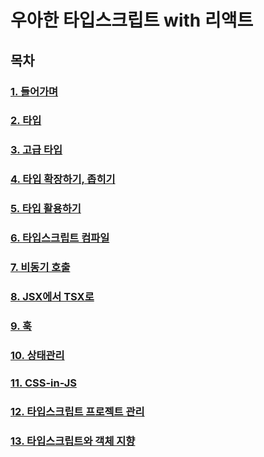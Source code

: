 # 우아한 타입스크립트 with 리액트

## 목차

### [1. 들어가며](./contents/chapter01.md)

### [2. 타입](./contents/chapter02.md)

### [3. 고급 타입](./contents/chapter03.md)

### [4. 타입 확장하기, 좁히기](./contents/chapter04.md)

### [5. 타입 활용하기](./contents/chapter05.md)

### [6. 타입스크립트 컴파일](./contents/chapter06.md)

### [7. 비동기 호출](./contents/chapter07.md)

### [8. JSX에서 TSX로](./contents/chapter08.md)

### [9. 훅](./contents/chapter09.md)

### [10. 상태관리](./contents/chapter10.md)

### [11. CSS-in-JS](./contents/chapter11.md)

### [12. 타입스크립트 프로젝트 관리](./contents/chapter12.md)

### [13. 타입스크립트와 객체 지향](./contents/chapter13.md)
